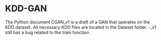 # KDD-GAN
The Python document CGAN_v1 is a draft of a GAN that operates on the KDD dataset. All necessary KDD files are located in the Dataset folder. 
-_v1 still has a bug related to the train function. 
